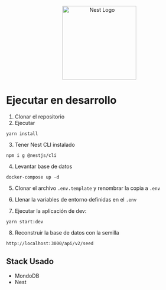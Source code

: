 <p align="center">
  <a href="http://nestjs.com/" target="blank"><img src="https://nestjs.com/img/logo-small.svg" width="200" alt="Nest Logo" /></a>
</p>

# Ejecutar en desarrollo

1. Clonar el repositorio
2. Ejecutar

```
yarn install
```

3. Tener Nest CLI instalado

```
npm i g @nestjs/cli
```

4. Levantar base de datos

```
docker-compose up -d
```

5. Clonar el archivo `.env.template` y renombrar la copia a `.env`

6. Llenar la variables de entorno definidas en el `.env`

7. Ejecutar la aplicación de dev:

```
yarn start:dev
```

8. Reconstruir la base de datos con la semilla

```
http://localhost:3000/api/v2/seed
```

## Stack Usado

- MondoDB
- Nest
